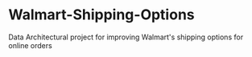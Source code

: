 # Walmart-Shipping-Options
Data Architectural project for improving  Walmart's shipping options for online orders
